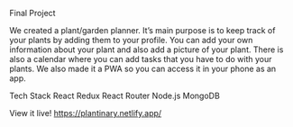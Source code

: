 Final Project

We created a plant/garden planner. It’s main purpose is to keep track of your plants by adding them to your profile. You can add your own information about your plant and also add a picture of your plant.
There is also a calendar where you can add tasks that you have to do with your plants.
We also made it a PWA so you can access it in your phone as an app.

Tech Stack
React
Redux
React Router
Node.js
MongoDB

View it live!
https://plantinary.netlify.app/

